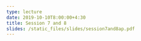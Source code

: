 ```yaml
---
type: lecture
date: 2019-10-10T8:00:00+4:30
title: Session 7 and 8
slides: /static_files/slides/session7and8ap.pdf
---
```

